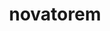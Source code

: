 ---
title: novatorem
github: https://github.com/novatorem
mode: dark
transition: 1s
score: 58.3
archetype:
- Minimalistic
---